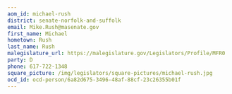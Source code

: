```yaml
---
aom_id: michael-rush
district: senate-norfolk-and-suffolk
email: Mike.Rush@masenate.gov
first_name: Michael
hometown: Rush
last_name: Rush
malegislature_url: https://malegislature.gov/Legislators/Profile/MFR0
party: D
phone: 617-722-1348
square_picture: /img/legislators/square-pictures/michael-rush.jpg
ocd_id: ocd-person/6a82d675-3496-48af-88cf-23c26355b01f
---
```

